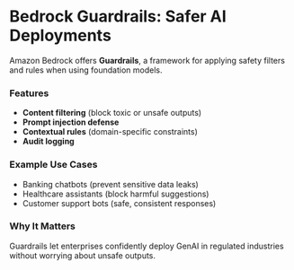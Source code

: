 # Bedrock Guardrails: Safer AI Deployments

Amazon Bedrock offers **Guardrails**, a framework for applying safety filters and rules when using foundation models.

### Features
- **Content filtering** (block toxic or unsafe outputs)
- **Prompt injection defense**
- **Contextual rules** (domain-specific constraints)
- **Audit logging**

### Example Use Cases
- Banking chatbots (prevent sensitive data leaks)
- Healthcare assistants (block harmful suggestions)
- Customer support bots (safe, consistent responses)

### Why It Matters
Guardrails let enterprises confidently deploy GenAI in regulated industries without worrying about unsafe outputs.
